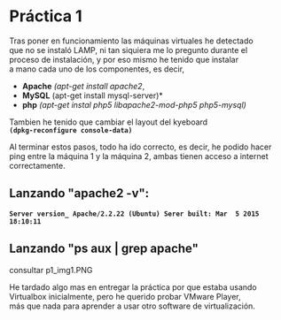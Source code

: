 Práctica 1
======

Tras poner en funcionamiento las máquinas virtuales he detectado  
que no se instaló LAMP, ni tan siquiera me lo pregunto durante el  
proceso de instalación, y por eso mismo he tenido que instalar    
a mano 
cada uno de los componentes, es decir, 

* **Apache** *(apt-get install apache2*,      
* **MySQL** (apt-get install mysql-server)*
* **php** *(apt-get instal php5 libapache2-mod-php5 php5-mysql)*

Tambien he tenido que cambiar el layout del kyeboard 	  
	**`(dpkg-reconfigure console-data)`**

Al terminar estos 
pasos, todo ha ido correcto, es decir, he podido hacer  
ping entre la máquina 1 y la máquina 2, ambas tienen acceso a internet  
correctamente.  


Lanzando "apache2 -v":  
-------------------------
**`Server version_ Apache/2.2.22 (Ubuntu)
Serer built: Mar  5 2015 18:10:11`**

Lanzando "ps aux | grep apache"
---------------------------------
consultar p1_img1.PNG

He tardado algo mas en entregar la práctica por que estaba usando   
Virtualbox inicialmente,
pero he querido probar VMware Player,  
más que nada para aprender a usar otro software de virtualización.